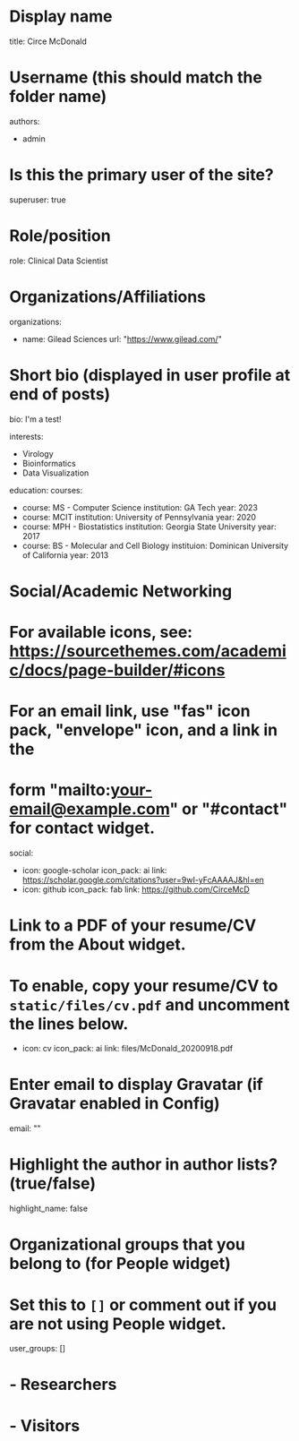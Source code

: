 # Display name
title: Circe McDonald

# Username (this should match the folder name)
authors:
- admin

# Is this the primary user of the site?
superuser: true

# Role/position
role: Clinical Data Scientist

# Organizations/Affiliations
organizations:
- name: Gilead Sciences
  url: "https://www.gilead.com/"

# Short bio (displayed in user profile at end of posts)
bio: I'm a test!

interests:
- Virology
- Bioinformatics
- Data Visualization

education:
  courses:
  - course: MS - Computer Science 
    institution: GA Tech
    year: 2023 
  - course: MCIT
    institution: University of Pennsylvania 
    year: 2020
  - course: MPH - Biostatistics
    institution: Georgia State University
    year: 2017
  - course: BS - Molecular and Cell Biology
    instituion: Dominican University of California 
    year: 2013

# Social/Academic Networking
# For available icons, see: https://sourcethemes.com/academic/docs/page-builder/#icons
#   For an email link, use "fas" icon pack, "envelope" icon, and a link in the
#   form "mailto:your-email@example.com" or "#contact" for contact widget.
social:
- icon: google-scholar
  icon_pack: ai
  link: https://scholar.google.com/citations?user=9wI-yFcAAAAJ&hl=en
- icon: github
  icon_pack: fab
  link: https://github.com/CirceMcD
# Link to a PDF of your resume/CV from the About widget.
# To enable, copy your resume/CV to `static/files/cv.pdf` and uncomment the lines below.
- icon: cv
  icon_pack: ai
  link: files/McDonald_20200918.pdf

# Enter email to display Gravatar (if Gravatar enabled in Config)
email: ""

# Highlight the author in author lists? (true/false)
highlight_name: false

# Organizational groups that you belong to (for People widget)
#   Set this to `[]` or comment out if you are not using People widget.
user_groups: []
# - Researchers
# - Visitors
